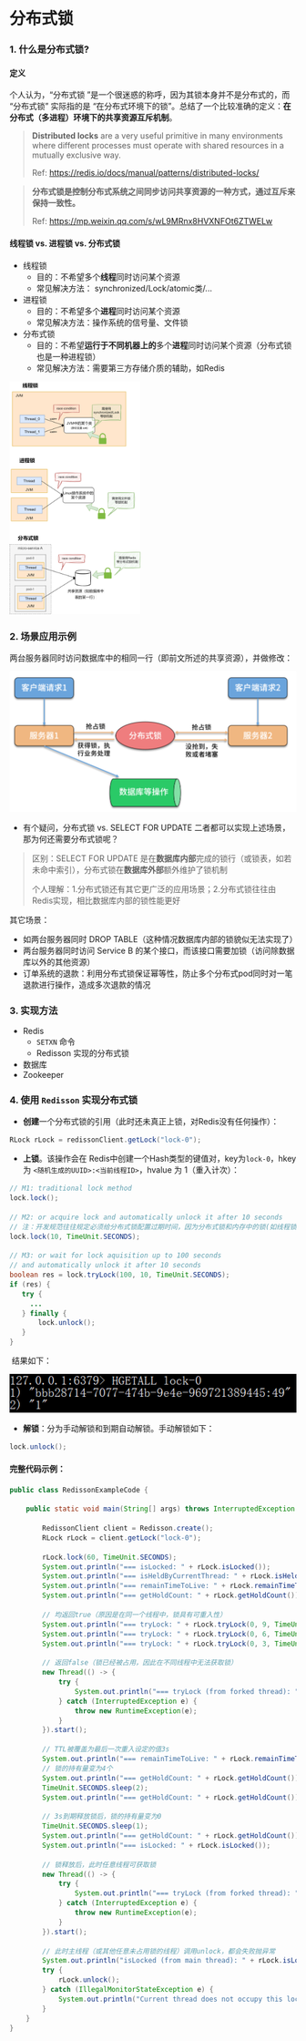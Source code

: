 # 分布式锁

### 1. 什么是分布式锁?

#### 定义

个人认为，“分布式锁 ”是一个很迷惑的称呼，因为其锁本身并不是分布式的，而 “分布式锁” 实际指的是 “在分布式环境下的锁”。总结了一个比较准确的定义：**在分布式（多进程）环境下的共享资源互斥机制**。

> **Distributed locks** are a very useful primitive in many environments where different processes must operate with shared resources in a mutually exclusive way.
>
> Ref: https://redis.io/docs/manual/patterns/distributed-locks/



>  **分布式锁是控制分布式系统之间同步访问共享资源的一种方式，通过互斥来保持一致性。**
>
> Ref: https://mp.weixin.qq.com/s/wL9MRnx8HVXNFOt6ZTWELw



#### 线程锁 vs. 进程锁 vs. 分布式锁

* 线程锁
  * 目的：不希望多个**线程**同时访问某个资源
  * 常见解决方法： synchronized/Lock/atomic类/...
* 进程锁
  * 目的：不希望多个**进程**同时访问某个资源
  * 常见解决方法：操作系统的信号量、文件锁
* 分布式锁
  * 目的：不希望**运行于不同机器上的**多个**进程**同时访问某个资源（分布式锁也是一种进程锁）
  * 常见解决方法：需要第三方存储介质的辅助，如Redis

<img src="../../images/distribute_lock_3.png" style="zoom:40%;" />



### 2. 场景应用示例

两台服务器同时访问数据库中的相同一行（即前文所述的共享资源），并做修改：

<img src="../../images/distribute_lock_5.png" style="zoom:70%;" />



* 有个疑问，分布式锁 vs. SELECT FOR UPDATE 二者都可以实现上述场景，那为何还需要分布式锁呢？

> 区别：SELECT FOR UPDATE 是在**数据库内部**完成的锁行（或锁表，如若未命中索引），分布式锁在**数据库外部**额外维护了锁机制
>
> 个人理解：1.分布式锁还有其它更广泛的应用场景；2.分布式锁往往由Redis实现，相比数据库内部的锁性能更好



其它场景：

* 如两台服务器同时 DROP TABLE（这种情况数据库内部的锁貌似无法实现了）
* 两台服务器同时访问 Service B 的某个接口，而该接口需要加锁（访问除数据库以外的其他资源）
* 订单系统的退款：利用分布式锁保证幂等性，防止多个分布式pod同时对一笔退款进行操作，造成多次退款的情况



### 3. 实现方法

* Redis
  * `SETXN` 命令
  * Redisson 实现的分布式锁
* 数据库
* Zookeeper



### 4. 使用 `Redisson` 实现分布式锁

* **创建**一个分布式锁的引用（此时还未真正上锁，对Redis没有任何操作）：

```java
RLock rLock = redissonClient.getLock("lock-0");
```



* **上锁**。该操作会在 Redis中创建一个Hash类型的键值对，key为`lock-0`，hkey 为 `<随机生成的UUID>:<当前线程ID>`，hvalue 为 1（重入计次）：

```java
// M1: traditional lock method
lock.lock();

// M2: or acquire lock and automatically unlock it after 10 seconds
// 注：开发规范往往规定必须给分布式锁配置过期时间，因为分布式锁和内存中的锁(如线程锁)不一样，需要考虑到一个分布式节点突然夯机的情况，这是如果不进行过期释放锁，则会一直占用着锁资源
lock.lock(10, TimeUnit.SECONDS);

// M3: or wait for lock aquisition up to 100 seconds 
// and automatically unlock it after 10 seconds
boolean res = lock.tryLock(100, 10, TimeUnit.SECONDS);
if (res) {
   try {
     ...
   } finally {
       lock.unlock();
   }
}
```

​	结果如下：

<img src="../../images/distribute_lock_4.png" style="zoom:100%;" />



* **解锁**：分为手动解锁和到期自动解锁。手动解锁如下：

```java
lock.unlock();
```





#### 完整代码示例：

```java
public class RedissonExampleCode {

    public static void main(String[] args) throws InterruptedException {

        RedissonClient client = Redisson.create();
        RLock rLock = client.getLock("lock-0");

        rLock.lock(60, TimeUnit.SECONDS);
        System.out.println("=== isLocked: " + rLock.isLocked());
        System.out.println("=== isHeldByCurrentThread: " + rLock.isHeldByCurrentThread());
        System.out.println("=== remainTimeToLive: " + rLock.remainTimeToLive() + " ms");
        System.out.println("=== getHoldCount: " + rLock.getHoldCount());

        // 均返回true（原因是在同一个线程中，锁具有可重入性）
        System.out.println("=== tryLock: " + rLock.tryLock(0, 9, TimeUnit.SECONDS));
        System.out.println("=== tryLock: " + rLock.tryLock(0, 6, TimeUnit.SECONDS));
        System.out.println("=== tryLock: " + rLock.tryLock(0, 3, TimeUnit.SECONDS));

        // 返回false（锁已经被占用，因此在不同线程中无法获取锁）
        new Thread(() -> {
            try {
                System.out.println("=== tryLock (from forked thread): " + rLock.tryLock(0, 1, TimeUnit.SECONDS));
            } catch (InterruptedException e) {
                throw new RuntimeException(e);
            }
        }).start();

        // TTL被覆盖为最后一次重入设定的值3s
        System.out.println("=== remainTimeToLive: " + rLock.remainTimeToLive() + " ms");
        // 锁的持有量变为4个
        System.out.println("=== getHoldCount: " + rLock.getHoldCount());
        TimeUnit.SECONDS.sleep(2);
        System.out.println("=== getHoldCount: " + rLock.getHoldCount());

        // 3s到期释放锁后，锁的持有量变为0
        TimeUnit.SECONDS.sleep(1);
        System.out.println("=== getHoldCount: " + rLock.getHoldCount());
        System.out.println("=== isLocked: " + rLock.isLocked());

        // 锁释放后，此时任意线程可获取锁
        new Thread(() -> {
            try {
                System.out.println("=== tryLock (from forked thread): " + rLock.tryLock(-1, 100, TimeUnit.SECONDS));
            } catch (InterruptedException e) {
                throw new RuntimeException(e);
            }
        }).start();

        // 此时主线程（或其他任意未占用锁的线程）调用unlock，都会失败抛异常
        System.out.println("isLocked (from main thread): " + rLock.isLocked());
        try {
            rLock.unlock();
        } catch (IllegalMonitorStateException e) {
            System.out.println("Current thread does not occupy this lock.");
        }
    }
}
```



